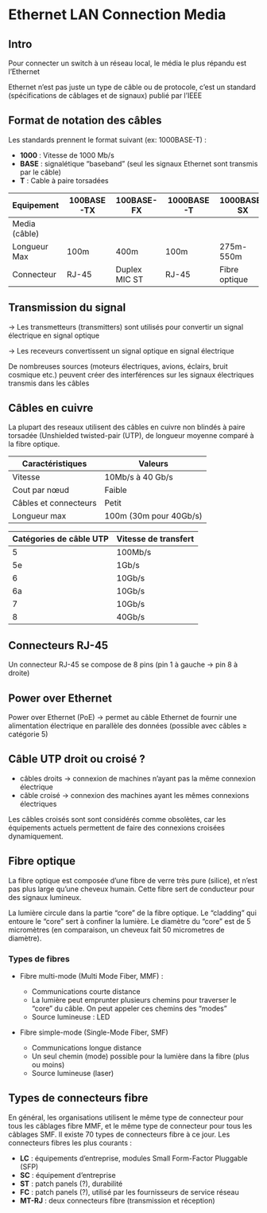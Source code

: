 # Ethernet LAN Connection Media

## Intro

Pour connecter un switch à un réseau local, le média le plus répandu est l’Ethernet

Ethernet n’est pas juste un type de câble ou de protocole, c’est un standard (spécifications de câblages et de signaux) publié par l’IEEE

## Format de notation des câbles

Les standards prennent le format suivant (ex: 1000BASE-T) :

-   **1000** : Vitesse de 1000 Mb/s
-   **BASE** : signalétique “baseband” (seul les signaux Ethernet sont transmis par le câble)
-   **T** : Cable à paire torsadées

| Equipement    | 100BASE-TX | 100BASE-FX    | 1000BASE-T | 1000BASE-SX   | 1000BASE-LX   |
| ------------- | ---------- | ------------- | ---------- | ------------- | ------------- |
| Media (câble) |            |               |            |               |               |
| Longueur Max  | 100m       | 400m          | 100m       | 275m-550m     | 5-10 km       |
| Connecteur    | RJ-45      | Duplex MIC ST | RJ-45      | Fibre optique | Fibre optique |

## Transmission du signal

→ Les transmetteurs (transmitters) sont utilisés pour convertir un signal électrique en signal optique

→ Les receveurs convertissent un signal optique en signal électrique

De nombreuses sources (moteurs électriques, avions, éclairs, bruit cosmique etc.) peuvent créer des interférences sur les signaux électriques transmis dans les câbles

## Câbles en cuivre

La plupart des reseaux utilisent des câbles en cuivre non blindés à paire torsadée (Unshielded twisted-pair (UTP), de longueur moyenne comparé à la fibre optique.

| Caractéristiques      | Valeurs                |
| --------------------- | ---------------------- |
| Vitesse               | 10Mb/s à 40 Gb/s       |
| Cout par nœud         | Faible                 |
| Câbles et connecteurs | Petit                  |
| Longueur max          | 100m (30m pour 40Gb/s) |

| Catégories de câble UTP | Vitesse de transfert |
| ----------------------- | -------------------- |
| 5                       | 100Mb/s              |
| 5e                      | 1Gb/s                |
| 6                       | 10Gb/s               |
| 6a                      | 10Gb/s               |
| 7                       | 10Gb/s               |
| 8                       | 40Gb/s               |

## Connecteurs RJ-45

Un connecteur RJ-45 se compose de 8 pins (pin 1 à gauche → pin 8 à droite)

## Power over Ethernet

Power over Ethernet (PoE) → permet au câble Ethernet de fournir une alimentation électrique en parallèle des données (possible avec câbles ≥ catégorie 5)

## Câble UTP droit ou croisé ?

-   câbles droits → connexion de machines n’ayant pas la même connexion électrique
-   câble croisé → connexion des machines ayant les mêmes connexions électriques

Les câbles croisés sont sont considérés comme obsolètes, car les équipements actuels permettent de faire des connexions croisées dynamiquement.

## Fibre optique

La fibre optique est composée d’une fibre de verre très pure (silice), et n’est pas plus large qu’une cheveux humain. Cette fibre sert de conducteur pour des signaux lumineux.

La lumière circule dans la partie “core” de la fibre optique. Le “cladding” qui entoure le “core” sert à confiner la lumière. Le diamètre du “core” est de 5 micromètres (en comparaison, un cheveux fait 50 micrometres de diamètre).

### Types de fibres

-   Fibre multi-mode (Multi Mode Fiber, MMF) :
    -   Communications courte distance
    -   La lumière peut emprunter plusieurs chemins pour traverser le “core” du câble. On peut appeler ces chemins des “modes”
    -   Source lumineuse : LED
-   Fibre simple-mode (Single-Mode Fiber, SMF)

    -   Communications longue distance
    -   Un seul chemin (mode) possible pour la lumière dans la fibre (plus ou moins)
    -   Source lumineuse (laser)

## Types de connecteurs fibre

En général, les organisations utilisent le même type de connecteur pour tous les câblages fibre MMF, et le même type de connecteur pour tous les câblages SMF. Il existe 70 types de connecteurs fibre à ce jour.
Les connecteurs fibres les plus courants :

-   **LC** : équipements d’entreprise, modules Small Form-Factor Pluggable (SFP)
-   **SC** : équipement d’entreprise
-   **ST** : patch panels (?), durabilité
-   **FC** : patch panels (?), utilisé par les fournisseurs de service réseau
-   **MT-RJ** : deux connecteurs fibre (transmission et réception)
